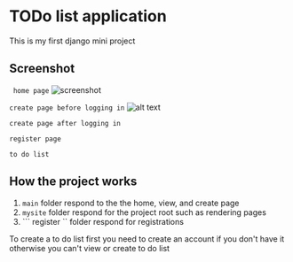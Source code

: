 # TODo list application
This is my first django mini project

## Screenshot
``` home page```
![screenshot](https://github.com/Musbi8788/rain_drop/blob/images/home.png)

``` create page before logging in ```
![alt text](image.png)

``` create page after logging in ```


``` register page ```

``` to do list ```


    


## How the project works
 1. ``` main ``` folder respond to the the home, view, and create page
 2. ``` mysite ``` folder respond for the project root such as rendering pages 
 3. ``` register `` folder respond for registrations 

To create a to do list first you need to create an account if you don't have it otherwise you can't view or create to do list 


